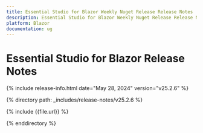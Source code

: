 ```yaml
---
title: Essential Studio for Blazor Weekly Nuget Release Release Notes  
description: Essential Studio for Blazor Weekly Nuget Release Release Notes  
platform: Blazor
documentation: ug
---
```


# Essential Studio for Blazor  Release Notes  

{% include release-info.html date="May 28, 2024"  version="v25.2.6" %} 

{% directory path: _includes/release-notes/v25.2.6 %}

{% include {{file.url}} %}

{% enddirectory %}